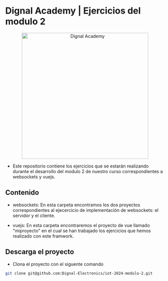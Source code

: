 # Dignal Academy | Ejercicios del modulo 2

<div style="text-align: center">
    <img src="https://academy.dignal.com/wp-content/uploads/2023/01/dignal_academy_logo_site.png" width="400" alt="Dignal Academy"/>
</div>

- Este repositorio contiene los ejercicios que se estarán realizando durante el desarrollo del modulo 2 de nuestro curso correspondientes a websockets y vuejs.

## Contenido

- websockets: En esta carpeta encontramos los dos proyectos correspondientes al ejecercicio de implementación de websockets: el servidor y el cliente.

- vuejs: En esta carpeta encontraremos el proyecto de vue llamado "miproyecto" en el cual se han trabajado los ejercicios que hemos realizado con este framwork.

## Descarga el proyecto

- Clona el proyecto con el siguente comando

```sh
git clone git@github.com:Dignal-Electronics/iot-2024-modulo-2.git
```
